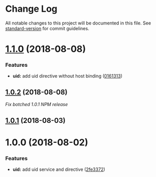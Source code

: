# Change Log

All notable changes to this project will be documented in this file. See [standard-version](https://github.com/conventional-changelog/standard-version) for commit guidelines.

<a name="1.1.0"></a>
# [1.1.0](https://github.com/brandonherzog/ngx-uid/compare/v1.0.2...v1.1.0) (2018-08-08)


### Features

* **uid:** add uid directive without host binding ([0161313](https://github.com/brandonherzog/ngx-uid/commit/0161313))



<a name="1.0.2"></a>
## [1.0.2](https://github.com/brandonherzog/ngx-uid/compare/v1.0.1...v1.0.2) (2018-08-08)
_Fix botched 1.0.1 NPM release_


<a name="1.0.1"></a>
## [1.0.1](https://github.com/brandonherzog/ngx-uid/compare/v1.0.0...v1.0.1) (2018-08-03)



<a name="1.0.0"></a>
# 1.0.0 (2018-08-02)


### Features

* **uid:** add uid service and directive ([2fe3372](https://github.com/brandonherzog/ngx-uid/commit/2fe3372))
